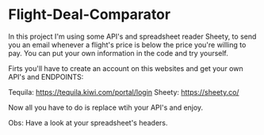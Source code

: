 # Flight-Deal-Comparator
In this project I'm using some API's and spreadsheet reader Sheety, to send you an email whenever a flight's price is below the price you're willing to pay. You can put your own information in the code and try yourself.

Firts you'll have to create an account on this websites and get your own API's and ENDPOINTS:

Tequila: https://tequila.kiwi.com/portal/login
Sheety: https://sheety.co/

Now all you have to do is replace wtih your API's and enjoy.

Obs:
Have a look at your spreadsheet's headers.

